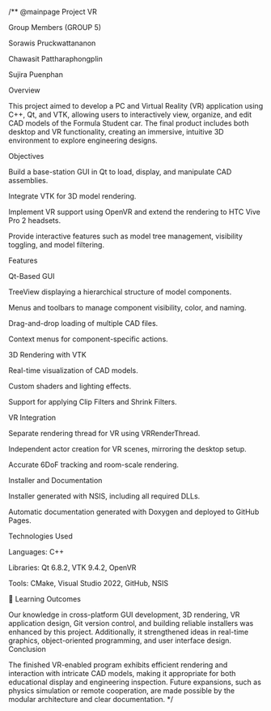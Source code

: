 /**
@mainpage Project VR

Group Members (GROUP 5)

Sorawis Pruckwattananon

Chawasit Pattharaphongplin

Sujira Puenphan

Overview

This project aimed to develop a PC and Virtual Reality (VR) application using C++, Qt, and VTK, allowing users to interactively view, organize, and edit CAD models of the Formula Student car. The final product includes both desktop and VR functionality, creating an immersive, intuitive 3D environment to explore engineering designs.

Objectives

Build a base-station GUI in Qt to load, display, and manipulate CAD assemblies.

Integrate VTK for 3D model rendering.

Implement VR support using OpenVR and extend the rendering to HTC Vive Pro 2 headsets.

Provide interactive features such as model tree management, visibility toggling, and model filtering.

Features

Qt-Based GUI

TreeView displaying a hierarchical structure of model components.

Menus and toolbars to manage component visibility, color, and naming.

Drag-and-drop loading of multiple CAD files.

Context menus for component-specific actions.

3D Rendering with VTK

Real-time visualization of CAD models.

Custom shaders and lighting effects.

Support for applying Clip Filters and Shrink Filters.

VR Integration

Separate rendering thread for VR using VRRenderThread.

Independent actor creation for VR scenes, mirroring the desktop setup.

Accurate 6DoF tracking and room-scale rendering.

Installer and Documentation

Installer generated with NSIS, including all required DLLs.

Automatic documentation generated with Doxygen and deployed to GitHub Pages.

Technologies Used

Languages: C++

Libraries: Qt 6.8.2, VTK 9.4.2, OpenVR

Tools: CMake, Visual Studio 2022, GitHub, NSIS

📖 Learning Outcomes

Our knowledge in cross-platform GUI development, 3D rendering, VR application design, Git version control, and building reliable installers was enhanced by this project. Additionally, it strengthened ideas in real-time graphics, object-oriented programming, and user interface design.
Conclusion

The finished VR-enabled program exhibits efficient rendering and interaction with intricate CAD models, making it appropriate for both educational display and engineering inspection. Future expansions, such as physics simulation or remote cooperation, are made possible by the modular architecture and clear documentation.
*/

